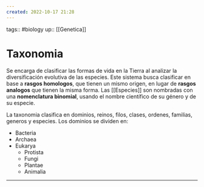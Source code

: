 ```yaml
---
created: 2022-10-17 21:28
---
```

tags:: #biology 
up:: [[Genetica]]
# Taxonomia
Se encarga de clasificar las formas de vida en la Tierra al analizar la diversificación evolutiva de las especies. Este sistema busca clasificar en base a **rasgos homologos**, que tienen un mismo origen, en lugar de **rasgos analogos** que tienen la misma forma. Las [[Especies]] son nombradas con una **nomenclatura binomial**, usando el nombre científico de su género y de su especie.

La taxonomia clasifica en dominios, reinos, filos, clases, ordenes, familias, generos y especies. Los dominios se dividen en:
- Bacteria
- Archaea
- Eukarya
	- Protista
	- Fungi
	- Plantae
	- Animalia
___
